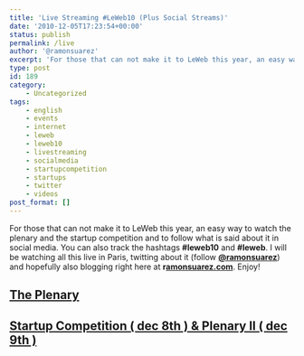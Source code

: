 ```yaml
---
title: 'Live Streaming #LeWeb10 (Plus Social Streams)'
date: '2010-12-05T17:23:54+00:00'
status: publish
permalink: /live
author: '@ramonsuarez'
excerpt: 'For those that can not make it to LeWeb this year, an easy way to watch the plenary and the startup competition and to follow what is said about it in social media. You can also track the hashtags #leweb10 and #leweb. I will be watching all this l...'
type: post
id: 189
category:
    - Uncategorized
tags:
    - english
    - events
    - internet
    - leweb
    - leweb10
    - livestreaming
    - socialmedia
    - startupcompetition
    - startups
    - twitter
    - videos
post_format: []
---
```

For those that can not make it to LeWeb this year, an easy way to watch the plenary and the startup competition and to follow what is said about it in social media. You can also track the hashtags **\#leweb10** and **\#leweb**. I will be watching all this live in Paris, twitting about it (follow **[@ramonsuarez](http://twitter.com/ramonsuarez "Ramon Suarez Twitter")**) and hopefully also blogging right here at **r[amonsuarez.com](http://ramonsuarez.com "Ramon Suarez Blog Internet Business Marketing")**. Enjoy!

[The Plenary](http://www.ustream.tv/leweb "#LeWeb10 streaming plenary")
-----------------------------------------------------------------------

[ Startup Competition ( dec 8th ) &amp; Plenary II ( dec 9th )](http://www.ustream.tv/lewebplenary2 "startup competition #leweb10 and Plenary streaming")
---------------------------------------------------------------------------------------------------------------------------------------------------------
